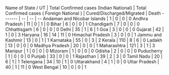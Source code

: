 Name of State / UT | Total Confirmed cases (Indian National) | Total Confirmed cases ( Foreign National ) | Cured/Discharged/Migrated | Death
------- | -- | -- | --
Andaman and Nicobar Islands | 1 | 0 | 0 | 0
Andhra Pradesh | 11 | 0 | 1 | 0
Bihar | 6 | 0 | 0 | 1
Chandigarh | 7 | 0 | 0 | 0
Chhattisgarh | 6 | 0 | 0 | 0
Delhi | 35 | 1 | 6 | 1
Goa | 3 | 0 | 0 | 0
Gujarat | 42 | 1 | 0 | 3
Haryana | 16 | 14 | 11 | 0
Himachal Pradesh | 3 | 0 | 0 | 1
Jammu and Kashmir | 13 | 0 | 1 | 1
Karnataka | 55 | 0 | 3 | 2
Kerala | 110 | 8 | 6 | 0
Ladakh | 13 | 0 | 0 | 0
Madhya Pradesh | 20 | 0 | 0 | 1
Maharashtra | 121 | 3 | 1 | 3
Manipur | 1 | 0 | 0 | 0
Mizoram | 1 | 0 | 0 | 0
Odisha | 2 | 0 | 0 | 0
Puducherry | 1 | 0 | 0 | 0
Punjab | 33 | 0 | 0 | 1
Rajasthan | 39 | 2 | 3 | 0
Tamil Nadu | 20 | 6 | 1 | 1
Telengana | 34 | 10 | 1 | 0
Uttarakhand | 4 | 1 | 0 | 0
Uttar Pradesh | 40 | 1 | 11 | 0
West Bengal | 10 | 0 | 0 | 1
